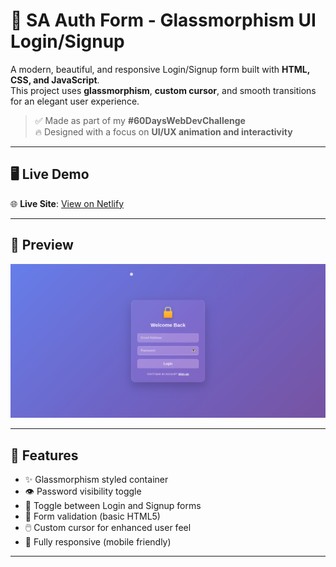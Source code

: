 # 🔐 SA Auth Form - Glassmorphism UI Login/Signup

A modern, beautiful, and responsive Login/Signup form built with **HTML, CSS, and JavaScript**.  
This project uses **glassmorphism**, **custom cursor**, and smooth transitions for an elegant user experience.

> ✅ Made as part of my **#60DaysWebDevChallenge**  
> 🔥 Designed with a focus on **UI/UX animation and interactivity**

---

## 🖥️ Live Demo

🌐 **Live Site**: [View on Netlify](https://glassmorphismauthui.netlify.app/)

---

## 📸 Preview

![SA Auth Form Preview](./AuthForm.png)

---

## 🚀 Features

- ✨ Glassmorphism styled container
- 👁️ Password visibility toggle
- 🔁 Toggle between Login and Signup forms
- 🧠 Form validation (basic HTML5)
- 🖱️ Custom cursor for enhanced user feel
- 📱 Fully responsive (mobile friendly)

---


